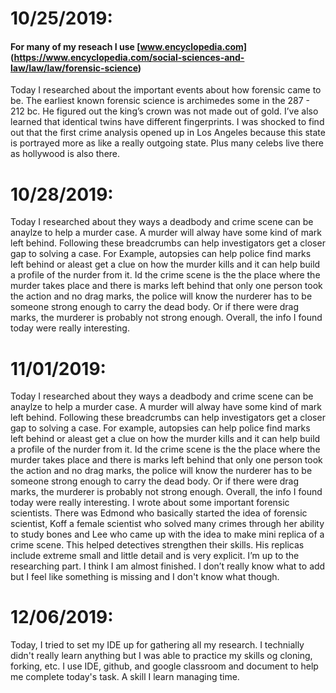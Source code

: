 # 10/25/2019:

#### For many of my reseach I use [www.encyclopedia.com] (https://www.encyclopedia.com/social-sciences-and-law/law/law/forensic-science)
Today I researched about the important events about how forensic came to be. The earliest known forensic science is archimedes some in the 287 - 212 bc. He figured out the king’s crown was not made out of gold. I’ve also learned that identical twins have different fingerprints. I was shocked to find out that the first crime analysis opened up in Los Angeles because this state is portrayed more as like a really outgoing state. Plus many celebs live there as hollywood is also there.

# 10/28/2019:

Today I researched about they ways a deadbody and crime scene can be anaylze to help a murder case. A murder will alway have some kind of mark left behind. Following these breadcrumbs can help investigators get a closer gap to solving a case. For Example, autopsies can help police find marks left behind or aleast get a clue on how the murder kills and it can help build a profile of the nurder from it. Id the crime scene is the the place where the murder takes place and there is marks left behind that only one person took the action and no drag marks, the police will know the nurderer has to be someone strong enough to carry the dead body. Or if there were drag marks, the murderer is probably not strong enough. Overall, the info I found today were really interesting.

# 11/01/2019:

Today I researched about they ways a deadbody and crime scene can be anaylze to help a murder case. A murder will alway have some kind of mark left behind. Following these breadcrumbs can help investigators get a closer gap to solving a case. For example, autopsies can help police find marks left behind or aleast get a clue on how the murder kills and it can help build a profile of the nurder from it. Id the crime scene is the the place where the murder takes place and there is marks left behind that only one person took the action and no drag marks, the police will know the nurderer has to be someone strong enough to carry the dead body. Or if there were drag marks, the murderer is probably not strong enough. Overall, the info I found today were really interesting.
I wrote about some important forensic scientists. There was Edmond who basically started the idea of forensic scientist, Koff a female scientist who solved many crimes through her ability to study bones and Lee who came up with the idea to make mini replica of a crime scene. This helped detectives strengthen their skills. His replicas include extreme small and little detail and is very explicit. I’m up to the researching part. I think I am almost finished. I don’t really know what to add but I feel like something is missing and I don't know what though.

# 12/06/2019:

Today, I tried to set my IDE up for gathering all my research. I technially didn't really learn anything but I was able to practice my skills og cloning, forking, etc. I use IDE, github, and google classroom and document to help me complete today's task. A skill I learn managing time.
